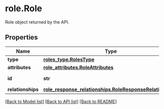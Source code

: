 # role.Role

Role object returned by the API.
## Properties
Name | Type | Description | Notes
------------ | ------------- | ------------- | -------------
**type** | [**roles_type.RolesType**](RolesType.md) |  | 
**attributes** | [**role_attributes.RoleAttributes**](RoleAttributes.md) |  | [optional] 
**id** | **str** | ID of the role. | [optional] 
**relationships** | [**role_response_relationships.RoleResponseRelationships**](RoleResponseRelationships.md) |  | [optional] 

[[Back to Model list]](../README.md#documentation-for-models) [[Back to API list]](../README.md#documentation-for-api-endpoints) [[Back to README]](../README.md)


